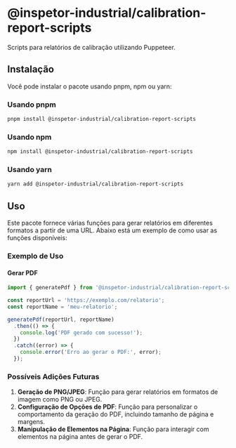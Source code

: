 # @inspetor-industrial/calibration-report-scripts

Scripts para relatórios de calibração utilizando Puppeteer.

## Instalação

Você pode instalar o pacote usando pnpm, npm ou yarn:

### Usando pnpm
```bash
pnpm install @inspetor-industrial/calibration-report-scripts
```

### Usando npm
```bash
npm install @inspetor-industrial/calibration-report-scripts
```

### Usando yarn
```bash
yarn add @inspetor-industrial/calibration-report-scripts
```

## Uso

Este pacote fornece várias funções para gerar relatórios em diferentes formatos a partir de uma URL. Abaixo está um exemplo de como usar as funções disponíveis:

### Exemplo de Uso

#### Gerar PDF
```typescript
import { generatePdf } from '@inspetor-industrial/calibration-report-scripts';

const reportUrl = 'https://exemplo.com/relatorio';
const reportName = 'meu-relatorio';

generatePdf(reportUrl, reportName)
  .then(() => {
    console.log('PDF gerado com sucesso!');
  })
  .catch((error) => {
    console.error('Erro ao gerar o PDF:', error);
  });
```

### Possíveis Adições Futuras

1. **Geração de PNG/JPEG**: Função para gerar relatórios em formatos de imagem como PNG ou JPEG.
2. **Configuração de Opções de PDF**: Função para personalizar o comportamento da geração do PDF, incluindo tamanho de página e margens.
3. **Manipulação de Elementos na Página**: Função para interagir com elementos na página antes de gerar o PDF.